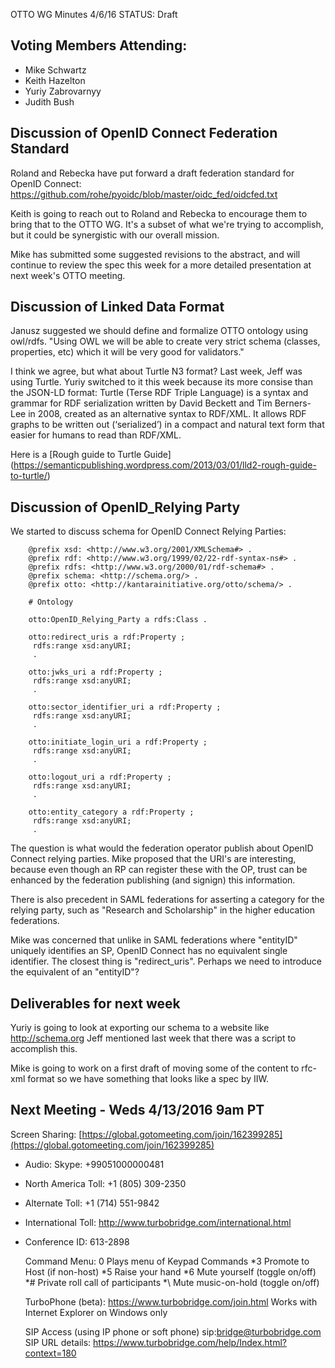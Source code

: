 OTTO WG Minutes 4/6/16
STATUS: Draft

## Voting Members Attending:
 - Mike Schwartz
 - Keith Hazelton
 - Yuriy Zabrovarnyy
 - Judith Bush
 

## Discussion of OpenID Connect Federation Standard

Roland and Rebecka have put forward a draft federation standard for OpenID Connect:
 https://github.com/rohe/pyoidc/blob/master/oidc_fed/oidcfed.txt

Keith is going to reach out to Roland and Rebecka to encourage them to bring that to the 
OTTO WG. It's a subset of what we're trying to accomplish, but it could be synergistic 
with our overall mission. 

Mike has submitted some suggested revisions to the abstract, and will continue to review the
spec this week for a more detailed presentation at next week's OTTO meeting.

## Discussion of Linked Data Format

Janusz suggested we should define and formalize OTTO ontology using owl/rdfs. "Using OWL we will be 
able to create very strict schema (classes, properties, etc) which it will be very good for validators."

I think we agree, but what about Turtle N3 format? Last week, Jeff was using Turtle.
Yuriy switched to it this week because its more consise than the JSON-LD format:
    Turtle (Terse RDF Triple Language) is a syntax and grammar for RDF serialization written 
    by David Beckett and Tim Berners-Lee in 2008, created as an alternative syntax to RDF/XML. 
    It allows RDF graphs to be written out (‘serialized’) in a compact and natural text form 
    that easier for humans to read than RDF/XML.

Here is a [Rough guide to Turtle Guide]
(https://semanticpublishing.wordpress.com/2013/03/01/lld2-rough-guide-to-turtle/)

## Discussion of OpenID_Relying Party

We started to discuss schema for OpenID Connect Relying Parties:

```N3
    @prefix xsd: <http://www.w3.org/2001/XMLSchema#> .
    @prefix rdf: <http://www.w3.org/1999/02/22-rdf-syntax-ns#> .
    @prefix rdfs: <http://www.w3.org/2000/01/rdf-schema#> .
    @prefix schema: <http://schema.org/> .
    @prefix otto: <http://kantarainitiative.org/otto/schema/> .

    # Ontology

    otto:OpenID_Relying_Party a rdfs:Class .

    otto:redirect_uris a rdf:Property ;
     rdfs:range xsd:anyURI;
     .

    otto:jwks_uri a rdf:Property ;
     rdfs:range xsd:anyURI;
     .

    otto:sector_identifier_uri a rdf:Property ;
     rdfs:range xsd:anyURI;
     .

    otto:initiate_login_uri a rdf:Property ;
     rdfs:range xsd:anyURI;
     .

    otto:logout_uri a rdf:Property ;
     rdfs:range xsd:anyURI;
     .

    otto:entity_category a rdf:Property ;
     rdfs:range xsd:anyURI;
     .
```

The question is what would the federation operator publish about OpenID Connect relying parties. 
Mike proposed that the URI's are interesting, because even though an RP can register these with
the OP, trust can be enhanced by the federation publishing (and signign) this information. 

There is also precedent in SAML federations for asserting a category for the relying party,
such as "Research and Scholarship" in the higher education federations.

Mike was concerned that unlike in SAML federations where "entityID" uniquely identifies 
an SP, OpenID Connect has no equivalent single identifier. The closest thing is "redirect_uris".
Perhaps we need to introduce the equivalent of an "entityID"?

## Deliverables for next week

Yuriy is going to look at exporting our schema to a website like http://schema.org 
Jeff mentioned last week that there was a script to accomplish this. 

Mike is going to work on a first draft of moving some of the content to rfc-xml format
so we have something that looks like a spec by IIW.

## Next Meeting - Weds 4/13/2016 9am PT

Screen Sharing: [https://global.gotomeeting.com/join/162399285](https://global.gotomeeting.com/join/162399285)

 - Audio: Skype: +99051000000481
 - North America Toll: +1 (805) 309-2350
 - Alternate Toll: +1 (714) 551-9842
 - International Toll: http://www.turbobridge.com/international.html

 - Conference ID: 613-2898

    Command Menu: 0 Plays menu of Keypad Commands *3 Promote to Host (if non-host) *5 Raise your hand 
    *6 Mute yourself (toggle on/off) *# Private roll call of participants *\ Mute music-on-hold (toggle on/off)

    TurboPhone (beta): https://www.turbobridge.com/join.html Works with Internet Explorer on Windows only

    SIP Access (using IP phone or soft phone) sip:bridge@turbobridge.com
    SIP URL details: https://www.turbobridge.com/help/Index.html?context=180

